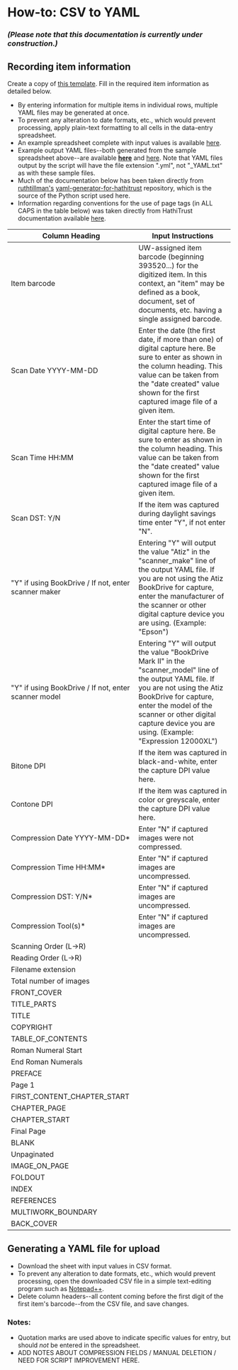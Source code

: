 # How-to: CSV to YAML  
### *(Please note that this documentation is currently under construction.)*  
## Recording item information
Create a copy of [this template](https://docs.google.com/spreadsheets/d/1tXg4p4iouy6OBnflIgYaC_AVBDDvhF_pym7eYVc6RMc/edit?usp=sharing). Fill in the required item information as detailed below.  

- By entering information for multiple items in individual rows, multiple YAML files may be generated at once.
- To prevent any alteration to date formats, etc., which would prevent processing, apply plain-text formatting to all cells in the data-entry spreadsheet.
- An example spreadsheet complete with input values is available [here](https://docs.google.com/spreadsheets/d/1ixc8uVCmZAgtEU8S446XntZoeRVsCPcLSX_R-KnLD_4/edit?usp=sharing).
- Example output YAML files--both generated from the sample spreadsheet above--are available **[here](https://drive.google.com/a/uw.edu/file/d/1XL9BSejpJKPZbwVYZAmtgE4CiJe2pRmT/view?usp=sharing)** and [here](https://drive.google.com/a/uw.edu/file/d/1MNK9B0tXiLXbOJW8AZ6pKKT5b-7uj5NY/view?usp=sharing). Note that YAML files output by the script will have the file extension ".yml", not "_YAML.txt" as with these sample files.
- Much of the documentation below has been taken directly from [ruthtillman's](https://github.com/ruthtillman) [yaml-generator-for-hathitrust](https://github.com/ruthtillman/yaml-generator-for-hathitrust) repository, which is the source of the Python script used here.
- Information regarding conventions for the use of page tags (in ALL CAPS in the table below) was taken directly from HathiTrust documentation available [here](https://drive.google.com/file/d/0B0EHs5JWGUMLWjU2OHVhQzN5WEk/view).  

| Column Heading | Input Instructions |
| --- | --- |
| Item barcode | UW-assigned item barcode (beginning 393520...) for the digitized item. In this context, an "item" may be defined as a book, document, set of documents, etc. having a single assigned barcode. |
| Scan Date YYYY-MM-DD | Enter the date (the first date, if more than one) of digital capture here. Be sure to enter as shown in the column heading. This value can be taken from the "date created" value shown for the first captured image file of a given item. |
| Scan Time HH:MM | Enter the start time of digital capture here. Be sure to enter as shown in the column heading. This value can be taken from the "date created" value shown for the first captured image file of a given item. |
| Scan DST: Y/N | If the item was captured during daylight savings time enter "Y", if not enter "N". |
| "Y" if using BookDrive / If not, enter scanner maker | Entering "Y" will output the value "Atiz" in the "scanner_make" line of the output YAML file. If you are not using the Atiz BookDrive for capture, enter the manufacturer of the scanner or other digital capture device you are using. (Example: "Epson") |
| "Y" if using BookDrive / If not, enter scanner model | Entering "Y" will output the value "BookDrive Mark II" in the "scanner_model" line of the output YAML file. If you are not using the Atiz BookDrive for capture, enter the model of the scanner or other digital capture device you are using. (Example: "Expression 12000XL") |
| Bitone DPI | If the item was captured in black-and-white, enter the capture DPI value here. |
| Contone DPI | If the item was captured in color or greyscale, enter the capture DPI value here. |
| Compression Date YYYY-MM-DD* | Enter "N" if captured images were not compressed. |
| Compression Time HH:MM* | Enter "N" if captured images are uncompressed. |
| Compression DST: Y/N* | Enter "N" if captured images are uncompressed. |
| Compression Tool(s)* | Enter "N" if captured images are uncompressed. |
| Scanning Order (L->R) | |
| Reading Order (L->R) | |
| Filename extension | |
| Total number of images | |
| FRONT_COVER | |
| TITLE_PARTS | |
| TITLE | |
| COPYRIGHT | |
| TABLE_OF_CONTENTS | |
| Roman Numeral Start | |
| End Roman Numerals | |
| PREFACE | |
| Page 1 | |
| FIRST_CONTENT_CHAPTER_START | |
| CHAPTER_PAGE | |
| CHAPTER_START | |
| Final Page | |
| BLANK | |
| Unpaginated | |
| IMAGE_ON_PAGE | |
| FOLDOUT | |
| INDEX | |
| REFERENCES | |
| MULTIWORK_BOUNDARY | |
| BACK_COVER | |
  
## Generating a YAML file for upload
- Download the sheet with input values in CSV format.
- To prevent any alteration to date formats, etc., which would prevent processing, open the downloaded CSV file in a simple text-editing program such as [Notepad++](https://notepad-plus-plus.org/).
- Delete column headers--all content coming before the first digit of the first item's barcode--from the CSV file, and save changes. 



### Notes:  
- Quotation marks are used above to indicate specific values for entry, but should *not* be entered in the spreadsheet.
- ADD NOTES ABOUT COMPRESSION FIELDS / MANUAL DELETION / NEED FOR SCRIPT IMPROVEMENT HERE.
